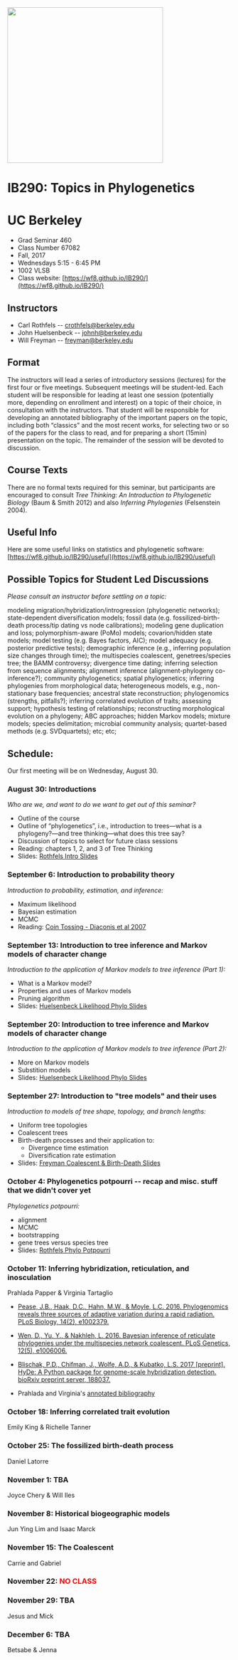<img src="http://willfreyman.org/assets/img/onag_big1.jpg" width="350" />

# IB290: Topics in Phylogenetics
# UC Berkeley

* Grad Seminar 460
* Class Number 67082
* Fall, 2017
* Wednesdays 5:15 - 6:45 PM
* 1002 VLSB
* Class website: [https://wf8.github.io/IB290/](https://wf8.github.io/IB290/)

## Instructors

* Carl Rothfels -- crothfels@berkeley.edu
* John Huelsenbeck -- johnh@berkeley.edu
* Will Freyman -- freyman@berkeley.edu

## Format 

The instructors will lead a series of introductory sessions (lectures) for the first four or five meetings. Subsequent meetings will be student-led. Each student will be responsible for leading at least one session (potentially more, depending on enrollment and interest) on a topic of their choice, in consultation with the instructors. That student will be responsible for developing an annotated bibliography of the important papers on the topic, including both “classics” and the most recent works, for selecting two or so of the papers for the class to read, and for preparing a short (15min) presentation on the topic. The remainder of the session will be devoted to discussion.

## Course Texts 

There are no formal texts required for this seminar, but participants are encouraged to consult *Tree Thinking: An Introduction to Phylogenetic Biology* (Baum & Smith 2012) and also *Inferring Phylogenies* (Felsenstein 2004).

## Useful Info

Here are some useful links on statistics and phylogenetic software: [https://wf8.github.io/IB290/useful](https://wf8.github.io/IB290/useful)

## Possible Topics for Student Led Discussions

*Please consult an instructor before settling on a topic:*

modeling migration/hybridization/introgression (phylogenetic networks); state-dependent diversification models; fossil data (e.g. fossilized-birth-death process/tip dating vs node calibrations); modeling gene duplication and loss; polymorphism-aware (PoMo) models; covarion/hidden state models; model testing (e.g. Bayes factors, AIC); model adequacy (e.g. posterior predictive tests); demographic inference (e.g., inferring population size changes through time); the multispecies coalescent, genetrees/species tree; the BAMM controversy; divergence time dating; inferring selection from sequence alignments; alignment inference (alignment-phylogeny co-inference?); community phylogenetics; spatial phylogenetics; inferring phylogenies from morphological data; heterogeneous models, e.g., non-stationary base frequencies; ancestral state reconstruction; phylogenomics (strengths, pitfalls?); inferring correlated evolution of traits; assessing support; hypothesis testing of relationships; reconstructing morphological evolution on a phylogeny; ABC approaches; hidden Markov models; mixture models; species delimitation; microbial community analysis; quartet-based methods (e.g. SVDquartets); etc; etc;


## Schedule:

Our first meeting will be on Wednesday, August 30.

### August 30: Introductions

*Who are we, and want to do we want to get out of this seminar?*
* Outline of the course
* Outline of “phylogenetics”, i.e., introduction to trees—what is a phylogeny?—and tree thinking—what does this tree say?
* Discussion of topics to select for future class sessions
* Reading: chapters 1, 2, and 3 of Tree Thinking
* Slides: [Rothfels Intro Slides](https://wf8.github.io/IB290/lecture_slides/Mtg01_intro.ppt)

### September 6: Introduction to probability theory

*Introduction to probability, estimation, and inference:*
* Maximum likelihood
* Bayesian estimation
* MCMC
* Reading: [Coin Tossing - Diaconis et al 2007](https://wf8.github.io/IB290/readings/2007_Diaconis.pdf)

### September 13: Introduction to tree inference and Markov models of character change 

*Introduction to the application of Markov models to tree inference (Part 1):*
* What is a Markov model? 
* Properties and uses of Markov models
* Pruning algorithm
* Slides: [Huelsenbeck Likelihood Phylo Slides](https://wf8.github.io/IB290/lecture_slides/Mtg02_Huelsenbeck_Likelihood_Phylo.pdf)

### September 20: Introduction to tree inference and Markov models of character change

*Introduction to the application of Markov models to tree inference (Part 2):*
* More on Markov models 
* Substition models
* Slides: [Huelsenbeck Likelihood Phylo Slides](https://wf8.github.io/IB290/lecture_slides/Mtg03_Huelsenbeck_Likelihood_Phylo.pdf)

### September 27: Introduction to "tree models" and their uses

*Introduction to models of tree shape, topology, and branch lengths:*
* Uniform tree topologies
* Coalescent trees
* Birth-death processes and their application to:
  * Divergence time estimation
  * Diversification rate estimation
* Slides: [Freyman Coalescent & Birth-Death Slides](https://wf8.github.io/IB290/lecture_slides/Mtg04_Freyman_Coalescent_Birth_Death_Trees.pdf)

### October 4: Phylogenetics potpourri -- recap and misc. stuff that we didn't cover yet

*Phylogenetics potpourri:* 
* alignment
* MCMC
* bootstrapping
* gene trees versus species tree
* Slides: [Rothfels Phylo Potpourri](https://wf8.github.io/IB290/lecture_slides/Mtg05_Carl_misc/Mtg05_misc.ppt)

### October 11: Inferring hybridization, reticulation, and inosculation

Prahlada Papper & Virginia Tartaglio

* [Pease, J.B., Haak, D.C., Hahn, M.W., & Moyle, L.C. 2016. Phylogenomics reveals three sources of adaptive variation during a rapid radiation. PLoS Biology, 14(2), e1002379.](https://wf8.github.io/IB290/readings/Pease_et_al_2016.pdf)
* [Wen, D., Yu, Y., & Nakhleh, L. 2016. Bayesian inference of reticulate phylogenies under the multispecies network coalescent. PLoS Genetics, 12(5), e1006006.](https://wf8.github.io/IB290/readings/Wen_et_al_2016.pdf)
* [Blischak, P.D., Chifman, J., Wolfe, A.D., & Kubatko, L.S. 2017 [preprint]. HyDe: A Python package for genome-scale hybridization detection. bioRxiv preprint server, 188037.](https://wf8.github.io/IB290/readings/Blischak_et_al_2017.pdf)

* Prahlada and Virginia's [annotated bibliography](https://wf8.github.io/IB290/bibliographies/reticulationAnnotatedBibliography_VM_PP.pdf)

### October 18: Inferring correlated trait evolution 

Emily King & Richelle Tanner

### October 25: The fossilized birth-death process

Daniel Latorre

### November 1: TBA

Joyce Chery & Will Iles 

### November 8: Historical biogeographic models 

Jun Ying Lim and Isaac Marck

### November 15: The Coalescent 

Carrie and Gabriel

### November 22: <span style="color:red">NO CLASS</span>

### November 29: TBA

Jesus and Mick

### December 6: TBA

Betsabe & Jenna





